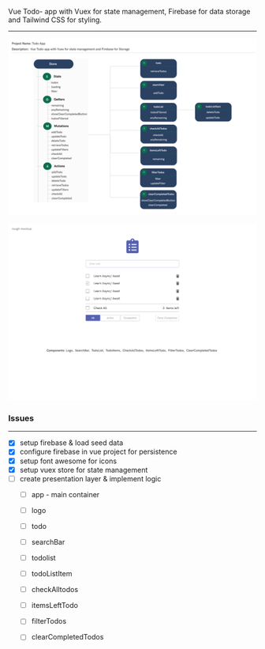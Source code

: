 Vue Todo- app with Vuex for state management, Firebase for data storage and Tailwind CSS for styling.
***

![Todo state diagram](https://github.com/b-45/todo-app/blob/master/src/assets/img/todo-structure.png)



![Todo mockup](https://github.com/b-45/todo-app/blob/master/src/assets/img/todo-mock.png)


### Issues
***
* [x] setup firebase & load seed data
* [x] configure firebase in vue project for persistence
* [x] setup font awesome for icons
* [x] setup vuex store for state management
* [ ] create presentation layer & implement logic 
  * [ ] app - main container
  * [ ] logo
  * [ ] todo
  * [ ] searchBar
  * [ ] todolist
  * [ ] todoListItem
  * [ ] checkAlltodos
  * [ ] itemsLeftTodo
  * [ ] filterTodos
  * [ ] clearCompletedTodos

